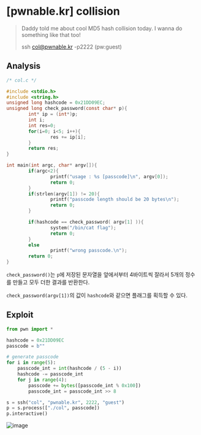 # [pwnable.kr] collision

> Daddy told me about cool MD5 hash collision today.
> I wanna do something like that too!
>
> ssh col@pwnable.kr -p2222 (pw:guest)

## Analysis

```c
/* col.c */

#include <stdio.h>
#include <string.h>
unsigned long hashcode = 0x21DD09EC;
unsigned long check_password(const char* p){
        int* ip = (int*)p;
        int i;
        int res=0;
        for(i=0; i<5; i++){
                res += ip[i];
        }
        return res;
}

int main(int argc, char* argv[]){
        if(argc<2){
                printf("usage : %s [passcode]\n", argv[0]);
                return 0;
        }
        if(strlen(argv[1]) != 20){
                printf("passcode length should be 20 bytes\n");
                return 0;
        }

        if(hashcode == check_password( argv[1] )){
                system("/bin/cat flag");
                return 0;
        }
        else
                printf("wrong passcode.\n");
        return 0;
}
```

`check_password()`는 `p`에 저장된 문자열을 앞에서부터 4바이트씩 잘라서 5개의 정수를 만들고 모두 더한 결과를 반환한다.

`check_password(argv[1])`의 값이 `hashcode`와 같으면 플래그를 획득할 수 있다.

## Exploit

```python
from pwn import *

hashcode = 0x21DD09EC
passcode = b""

# generate passcode
for i in range(5):
    passcode_int = int(hashcode / (5 - i))
    hashcode -= passcode_int
    for j in range(4):
        passcode += bytes([passcode_int % 0x100])
        passcode_int = passcode_int >> 8

s = ssh("col", "pwnable.kr", 2222, "guest")
p = s.process(["./col", passcode])
p.interactive()
```

![image](https://github.com/h0meb0dy/h0meb0dy/assets/104156058/31b01b0a-a268-4ac7-a65a-63bddeb19796)
